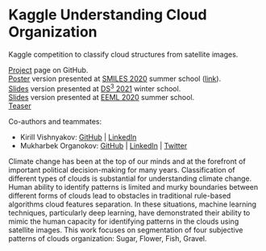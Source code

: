 # Kaggle Understanding Cloud Organization
Kaggle competition to classify cloud structures from satellite images.

[Project](https://github.com/LightnessOfBeing/kaggle-understanding-cloud-organization) page on GitHub.     
[Poster]() version presented at [SMILES 2020](https://smiles.skoltech.ru/poster-presentations) summer school ([link](https://www.ds3-datascience-polytechnique.fr/wp-content/uploads/2021/01/10.pdf)).  
[Slides]() version presented at [DS<sup>3</sup> 2021](https://www.ds3-datascience-polytechnique.fr/) winter school.  
[Slides]() version presented at [EEML 2020](https://www.eeml.eu/previous-editions/eeml2020) summer school.  
[Teaser]()  


Co-authors and teammates:  
- Kirill Vishnyakov: [GitHub](https://github.com/LightnessOfBeing) | [LinkedIn](https://www.linkedin.com/in/kirill-vishniakov-605aa0142/)
- Mukharbek Organokov: [GitHub](https://github.com/kabartay) | [LinkedIn](https://www.linkedin.com/in/circassia/) | [Twitter](https://twitter.com/circassia_ai)  

Climate change has been at the top of our minds and at the forefront of important political decision-making for many years. Classification of different types of clouds is substantial
for understanding climate change. Human ability to identify patterns is limited and murky boundaries between different forms of clouds lead to obstacles in traditional rule-based algorithms cloud features separation. In these situations, machine learning techniques, particularly deep learning, have demonstrated their ability to mimic the human capacity for identifying patterns in the clouds using satellite images. This work focuses on segmentation of four subjective patterns of clouds organization: Sugar, Flower, Fish, Gravel.